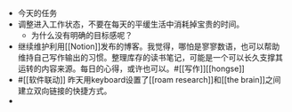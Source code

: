 - 今天的任务
- 调整进入工作状态，不要在每天的平缓生活中消耗掉宝贵的时间。
    - 为什么没有明确的目标感呢？
- 继续维护利用[[Notion]]发布的博客。我觉得，哪怕是寥寥数语，也可以帮助维持自己写作输出的习惯。整理库存的读书笔记，可能是一个可以长久支撑其运转的内容来源。每日的心得，或许也可以。#[[写作]][[hongse]]
- #[[软件联动]] 昨天用keyboard设置了[[roam research]]和[[the brain]]之间建立双向链接的快捷方式。
- 
